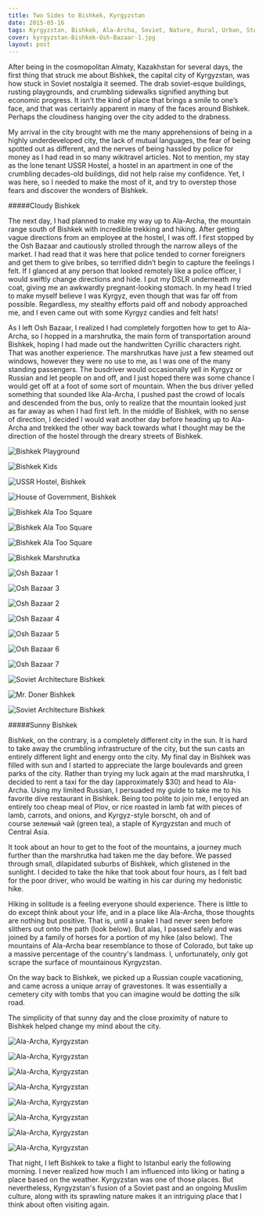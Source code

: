 ```yaml
---
title: Two Sides to Bishkek, Kyrgyzstan
date: 2015-05-16
tags: Kyrgyzstan, Bishkek, Ala-Archa, Soviet, Nature, Rural, Urban, Story
cover: kyrgyzstan-Bishkek-Osh-Bazaar-1.jpg
layout: post
---
```


<span class="first-letter">A</span>fter being in the cosmopolitan Almaty, Kazakhstan for several days, the first thing that struck me about Bishkek, the capital city of Kyrgyzstan, was how stuck in Soviet nostalgia it seemed. The drab soviet-esque buildings, rusting playgrounds, and crumbling sidewalks signified anything but economic progress. It isn’t the kind of place that brings a smile to one’s face, and that was certainly apparent in many of the faces around Bishkek. Perhaps the cloudiness hanging over the city added to the drabness.

My arrival in the city brought with me the many apprehensions of being in a highly underdeveloped city, the lack of mutual languages, the fear of being spotted out as different, and the nerves of being hassled by police for money as I had read in so many wikitravel articles. Not to mention, my stay as the lone tenant USSR Hostel, a hostel in an apartment in one of the crumbling decades-old buildings, did not help raise my confidence. Yet, I was here, so I needed to make the most of it, and try to overstep those fears and discover the wonders of Bishkek.

#####Cloudy Bishkek

The next day, I had planned to make my way up to Ala-Archa, the mountain range south of Bishkek with incredible trekking and hiking. After getting vague directions from an employee at the hostel, I was off. I first stopped by the Osh Bazaar and cautiously strolled through the narrow alleys of the market. I had read that it was here that police tended to corner foreigners and get them to give bribes, so terrified didn’t begin to capture the feelings I felt. If I glanced at any person that looked remotely like a police officer, I would swiftly change directions and hide. I put my DSLR underneath my coat, giving me an awkwardly pregnant-looking stomach. In my head I tried to make myself believe I was Kyrgyz, even though that was far off from possible. Regardless, my stealthy efforts paid off and nobody approached me, and I even came out with some Kyrgyz candies and felt hats!

As I left Osh Bazaar, I realized I had completely forgotten how to get to Ala-Archa, so I hopped in a marshrutka, the main form of transportation around Bishkek, hoping I had made out the handwritten Cyrillic characters right. That was another experience. The marshrutkas have just a few steamed out windows, however they were no use to me, as I was one of the many standing passengers. The busdriver would occasionally yell in Kyrgyz or Russian and let people on and off, and I just hoped there was some chance I would get off at a foot of some sort of mountain. When the bus driver yelled something that sounded like Ala-Archa, I pushed past the crowd of locals and descended from the bus, only to realize that the mountain looked just as far away as when I had first left. In the middle of Bishkek, with no sense of direction, I decided I would wait another day before heading up to Ala-Archa and trekked the other way back towards what I thought may be the direction of the hostel through the dreary streets of Bishkek. 

![Bishkek Playground](https://res.cloudinary.com/dofuzeof4/image/upload/v1534508395/The%20Hopeless%20Roamantic/Bishkek/Kyrgystan-Bishkek-Playgrounds_2.jpg)

![Bishkek Kids](https://res.cloudinary.com/dofuzeof4/image/upload/v1534508381/The%20Hopeless%20Roamantic/Bishkek/Kyrgystan-Bishkek-Kids.jpg)

![USSR Hostel, Bishkek](https://res.cloudinary.com/dofuzeof4/image/upload/v1534508393/The%20Hopeless%20Roamantic/Bishkek/Kyrgystan-Bishkek-USSR-Hostel.jpg)

![House of Government, Bishkek](https://res.cloudinary.com/dofuzeof4/image/upload/v1534508391/The%20Hopeless%20Roamantic/Bishkek/Kyrgystan-Bishkek-House-of-Gov.jpg)

![Bishkek Ala Too Square](https://res.cloudinary.com/dofuzeof4/image/upload/v1534508390/The%20Hopeless%20Roamantic/Bishkek/Kyrgystan-Bishkek-Ala-Too-Square_2.jpg)

![Bishkek Ala Too Square](https://res.cloudinary.com/dofuzeof4/image/upload/v1534508383/The%20Hopeless%20Roamantic/Bishkek/Kyrgystan-Bishkek-Ala-Too-Square.jpg)

![Bishkek Ala Too Square](https://res.cloudinary.com/dofuzeof4/image/upload/v1534508385/The%20Hopeless%20Roamantic/Bishkek/Kyrgystan-Bishkek-Ala-Too-Square-3.jpg)

![Bishkek Marshrutka](https://res.cloudinary.com/dofuzeof4/image/upload/v1534508381/The%20Hopeless%20Roamantic/Bishkek/Kyrgystan-Bishkek-Marshrutka.jpg)

![Osh Bazaar 1](https://res.cloudinary.com/dofuzeof4/image/upload/v1534508390/The%20Hopeless%20Roamantic/Bishkek/Kyrgystan-Bishkek-Osh-Bazaar-1.jpg)

![Osh Bazaar 3](https://res.cloudinary.com/dofuzeof4/image/upload/v1534508384/The%20Hopeless%20Roamantic/Bishkek/Kyrgystan-Bishkek-Osh-Bazaar-3.jpg)

![Osh Bazaar 2](https://res.cloudinary.com/dofuzeof4/image/upload/v1534508393/The%20Hopeless%20Roamantic/Bishkek/Kyrgystan-Bishkek-Osh-Bazaar-2.jpg)

![Osh Bazaar 4](https://res.cloudinary.com/dofuzeof4/image/upload/v1534508382/The%20Hopeless%20Roamantic/Bishkek/Kyrgystan-Bishkek-Osh-Bazaar-4.jpg)

![Osh Bazaar 5](https://res.cloudinary.com/dofuzeof4/image/upload/v1534508382/The%20Hopeless%20Roamantic/Bishkek/Kyrgystan-Bishkek-Osh-Bazaar-5.jpg)

![Osh Bazaar 6](https://res.cloudinary.com/dofuzeof4/image/upload/v1534508382/The%20Hopeless%20Roamantic/Bishkek/Kyrgystan-Bishkek-Osh-Bazaar-6.jpg)

![Osh Bazaar 7](https://res.cloudinary.com/dofuzeof4/image/upload/v1534508382/The%20Hopeless%20Roamantic/Bishkek/Kyrgystan-Bishkek-Osh-Bazaar-7.jpg)

![Soviet Architecture Bishkek](https://res.cloudinary.com/dofuzeof4/image/upload/v1534508386/The%20Hopeless%20Roamantic/Bishkek/Kyrgystan-Bishkek-Soviet-Architecture.jpg)

![Mr. Doner Bishkek](https://res.cloudinary.com/dofuzeof4/image/upload/v1534508391/The%20Hopeless%20Roamantic/Bishkek/Kyrgystan-Bishkek-Doner.jpg)

![Soviet Architecture Bishkek](https://res.cloudinary.com/dofuzeof4/image/upload/v1534508386/The%20Hopeless%20Roamantic/Bishkek/Kyrgystan-Bishkek-Soviet-Architecture.jpg)


#####Sunny Bishkek

Bishkek, on the contrary, is a completely different city in the sun. It is hard to take away the crumbling infrastructure of the city, but the sun casts an entirely different light and energy onto the city. My final day in Bishkek was filled with sun and I started to appreciate the large boulevards and green parks of the city. Rather than trying my luck again at the mad marshrutka, I decided to rent a taxi for the day (approximately $30) and head to Ala-Archa. Using my limited Russian, I persuaded my guide to take me to his favorite dive restaurant in Bishkek. Being too polite to join me, I enjoyed an entirely too cheap meal of Plov, or rice roasted in lamb fat with pieces of lamb, carrots, and onions, and Kyrgyz-style borscht, oh and of course зеленый чай (green tea), a staple of Kyrgyzstan and much of Central Asia. 

It took about an hour to get to the foot of the mountains, a journey much further than the marshrutka had taken me the day before. We passed through small, dilapidated suburbs of Bishkek, which glistened in the sunlight. I decided to take the hike that took about four hours, as I felt bad for the poor driver, who would be waiting in his car during my hedonistic hike. 

Hiking in solitude is a feeling everyone should experience. There is little to do except think about your life, and in a place like Ala-Archa, those thoughts are nothing but positive. That is, until a snake I had never seen before slithers out onto the path (look below). But alas, I passed safely and was joined by a family of horses for a portion of my hike (also below). The mountains of Ala-Archa bear resemblance to those of Colorado, but take up a massive percentage of the country's landmass. I, unfortunately, only got scrape the surface of mountainous Kyrgyzstan.

On the way back to Bishkek, we picked up a Russian couple vacationing, and came across a unique array of gravestones. It was essentially a cemetery city with tombs that you can imagine would be dotting the silk road. 

The simplicity of that sunny day and the close proximity of nature to Bishkek helped change my mind about the city.

![Ala-Archa, Kyrgyzstan](https://res.cloudinary.com/dofuzeof4/image/upload/v1534508382/The%20Hopeless%20Roamantic/Bishkek/Kyrgystan-Bishkek-Ala-Archa-1.jpg)

![Ala-Archa, Kyrgyzstan](https://res.cloudinary.com/dofuzeof4/image/upload/v1534508382/The%20Hopeless%20Roamantic/Bishkek/Kyrgystan-Bishkek-Ala-Archa-2.jpg)

![Ala-Archa, Kyrgyzstan](https://res.cloudinary.com/dofuzeof4/image/upload/v1534508382/The%20Hopeless%20Roamantic/Bishkek/Kyrgystan-Bishkek-Ala-Archa-3.jpg)

![Ala-Archa, Kyrgyzstan](https://res.cloudinary.com/dofuzeof4/image/upload/v1534508382/The%20Hopeless%20Roamantic/Bishkek/Kyrgystan-Bishkek-Ala-Archa-4.jpg)

![Ala-Archa, Kyrgyzstan](https://res.cloudinary.com/dofuzeof4/image/upload/v1534508382/The%20Hopeless%20Roamantic/Bishkek/Kyrgystan-Bishkek-Ala-Archa-5.jpg)

![Ala-Archa, Kyrgyzstan](https://res.cloudinary.com/dofuzeof4/image/upload/v1534508382/The%20Hopeless%20Roamantic/Bishkek/Kyrgystan-Bishkek-Ala-Archa-6.jpg)

![Ala-Archa, Kyrgyzstan](https://res.cloudinary.com/dofuzeof4/image/upload/v1534508382/The%20Hopeless%20Roamantic/Bishkek/Kyrgystan-Bishkek-Ala-Archa-7.jpg)

![Ala-Archa, Kyrgyzstan](https://res.cloudinary.com/dofuzeof4/image/upload/v1534508382/The%20Hopeless%20Roamantic/Bishkek/Kyrgystan-Bishkek-Ala-Archa-8.jpg)

That night, I left Bishkek to take a flight to Istanbul early the following morning. I never realized how much I am influenced into liking or hating a place based on the weather. Kyrgyzstan was one of those places. But nevertheless, Kyrgyzstan's fusion of a Soviet past and an ongoing Muslim culture, along with its sprawling nature makes it an intriguing place that I think about often visiting again. 
